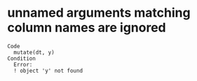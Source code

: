 # unnamed arguments matching column names are ignored

    Code
      mutate(dt, y)
    Condition
      Error:
      ! object 'y' not found

